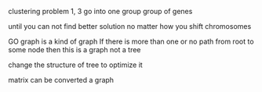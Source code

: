 clustering problem
1, 3 go into one group
group of genes 

until you can not find better solution no matter how you shift chromosomes

GO graph is a kind of graph
If there is more than one or no path from root to some node then this is a graph not a tree

change the structure of tree to optimize it

matrix can be converted a graph

<!--stackedit_data:
eyJoaXN0b3J5IjpbLTE1NDg3MjE2ODgsLTE0Mzk1NTUwMTAsLT
Q5MDM0NDYxNSwxNDE0MzYwMzE3LC0yMDg4NzQ2NjEyXX0=
-->
